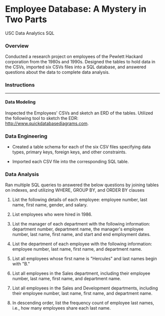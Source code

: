 # Employee Database: A Mystery in Two Parts
USC Data Analytics SQL


### Overview
Conducted a research project on employees of the Pewlett Hackard corporation from the 1980s and 1990s. Designed the tables to hold data in the CSVs, imported six CSVs files into a SQL database, and answered questions about the data to complete data analysis.



### Instructions
-----------------------------------------------------------------------------------------------------

#### Data Modeling
Inspected the Employees' CSVs and sketch an ERD of the tables. Utilized the following tool to sketch the EDR: http://www.quickdatabasediagrams.com.


### Data Engineering

- Created a table schema for each of the six CSV files specifying data types, primary keys, foreign keys, and other constraints.


- Imported each CSV file into the corresponding SQL table.



### Data Analysis
Ran multiple SQL queries to answered the below questions by joining tables on indexes, and utilizing WHERE, GROUP BY, and ORDER BY clauses 
  
1. List the following details of each employee: employee number, last name, first name, gender, and salary.


2. List employees who were hired in 1986.


3. List the manager of each department with the following information: department number, department name, the manager's employee number, last name, first name, and start and end employment dates.


4. List the department of each employee with the following information: employee number, last name, first name, and department name.


5. List all employees whose first name is "Hercules" and last names begin with "B."


6. List all employees in the Sales department, including their employee number, last name, first name, and department name.


7. List all employees in the Sales and Development departments, including their employee number, last name, first name, and department name.


8. In descending order, list the frequency count of employee last names, i.e., how many employees share each last name.
